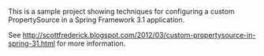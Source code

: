 This is a sample project showing techniques for configuring a custom PropertySource in a Spring Framework 3.1 application.

See http://scottfrederick.blogspot.com/2012/03/custom-propertysource-in-spring-31.html for more information.